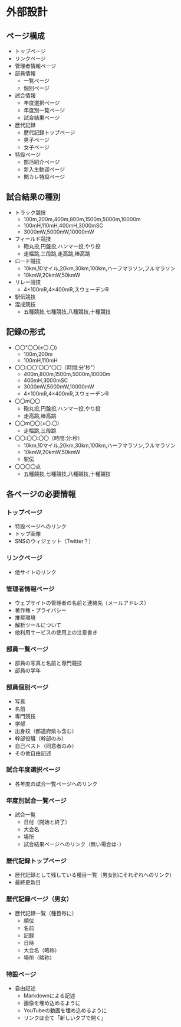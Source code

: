# 外部設計
## ページ構成
- トップページ
- リンクページ
- 管理者情報ページ
- 部員情報
  - 一覧ページ
  - 個別ページ
- 試合情報
  - 年度選択ページ
  - 年度別一覧ページ
  - 試合結果ページ
- 歴代記録
  - 歴代記録トップページ
  - 男子ページ
  - 女子ページ
- 特設ページ
  - 部活紹介ページ
  - 新入生歓迎ページ
  - 関カレ特設ページ

## 試合結果の種別
- トラック競技
  - 100m,200m,400m,800m,1500m,5000m,10000m
  - 100mH,110mH,400mH,3000mSC
  - 3000mW,5000mW,10000mW
- フィールド競技
  - 砲丸投,円盤投,ハンマー投,やり投
  - 走幅跳,三段跳,走高跳,棒高跳
- ロード競技
  - 10km,10マイル,20km,30km,100km,ハーフマラソン,フルマラソン
  - 10kmW,20kmW,50kmW
- リレー競技
  - 4×100mR,4×400mR,スウェーデンR
- 駅伝競技
- 混成競技
  - 五種競技,七種競技,八種競技,十種競技

## 記録の形式
- 〇〇"〇〇(±〇.〇)
  - 100m,200m
  - 100mH,110mH
- 〇〇:〇〇'〇〇"〇〇（時間:分'秒"）
  - 400m,800m,1500m,5000m,10000m
  - 400mH,3000mSC
  - 3000mW,5000mW,10000mW
  - 4×100mR,4×400mR,スウェーデンR
- 〇〇m〇〇
  - 砲丸投,円盤投,ハンマー投,やり投
  - 走高跳,棒高跳
- 〇〇m〇〇(±〇.〇)
  - 走幅跳,三段跳
- 〇〇:〇〇:〇〇（時間:分:秒）
  - 10km,10マイル,20km,30km,100km,ハーフマラソン,フルマラソン
  - 10kmW,20kmW,50kmW
  - 駅伝
- 〇〇〇〇点
  - 五種競技,七種競技,八種競技,十種競技

## 各ページの必要情報
### トップページ
- 特設ページへのリンク
- トップ画像
- SNSのウィジェット（Twitter？）

### リンクページ
- 他サイトのリンク

### 管理者情報ページ
- ウェブサイトの管理者の名前と連絡先（メールアドレス）
- 著作権・プライバシー
- 推奨環境
- 解析ツールについて
- 他利用サービスの使用上の注意書き

### 部員一覧ページ
- 部員の写真と名前と専門競技
- 部員の学年

### 部員個別ページ
- 写真
- 名前
- 専門競技
- 学部
- 出身校（都道府県も含む）
- 幹部役職（幹部のみ）
- 自己ベスト（同意者のみ）
- その他自由記述

### 試合年度選択ページ
- 各年度の試合一覧ページへのリンク

### 年度別試合一覧ページ
- 試合一覧
  - 日付（開始と終了）
  - 大会名
  - 場所
  - 試合結果ページへのリンク（無い場合は`-`）

### 歴代記録トップページ
- 歴代記録として残している種目一覧（男女別にそれぞれへのリンク）
- 最終更新日

### 歴代記録ページ（男女）
- 歴代記録一覧（種目毎に）
  - 順位
  - 名前
  - 記録
  - 日時
  - 大会名（略称）
  - 場所（略称）

### 特設ページ
- 自由記述
  - Markdownによる記述
  - 画像を埋め込めるように
  - YouTubeの動画を埋め込めるように
  - リンクは全て「新しいタブで開く」
